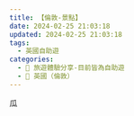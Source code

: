 ```yaml
---
title: 【倫敦-景點】
date: 2024-02-25 21:03:18
updated: 2024-02-25 21:03:18
tags:
  - 英國自助遊
categories: 
  - 🌴 旅遊體驗分享-目前皆為自助遊
  - 🥥 英國（倫敦） 
---
```

瓜
<!-- more -->